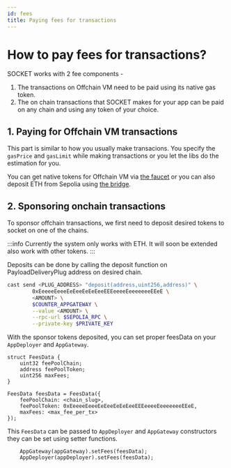 ```yaml
---
id: fees
title: Paying fees for transactions
---
```


# How to pay fees for transactions?

SOCKET works with 2 fee components -

1. The transactions on Offchain VM need to be paid using its native gas token.
2. The on chain transactions that SOCKET makes for your app can be paid on any chain and using any token of your choice.

## 1. Paying for Offchain VM transactions

This part is similar to how you usually make transacions. You specify the `gasPrice` and `gasLimit` while making transactions or you let the libs do the estimation for you.

You can get native tokens for Offchain VM via [the faucet](https://faucet.conduit.xyz/socket-composer-testnet) or you can also deposit ETH from Sepolia using [the bridge](https://socket-composer-testnet-8b802af208e24e82.testnets.rollbridge.app/).

## 2. Sponsoring onchain transactions

To sponsor offchain transactions, we first need to deposit desired tokens to socket on one of the chains.

:::info
Currently the system only works with ETH. It will soon be extended also work with other tokens.
:::

Deposits can be done by calling the deposit function on PayloadDeliveryPlug address on desired chain.

```bash
cast send <PLUG_ADDRESS> "deposit(address,uint256,address)" \
        0xEeeeeEeeeEeEeeEeEeEeeEEEeeeeEeeeeeeeEEeE \
        <AMOUNT> \
        $COUNTER_APPGATEWAY \
        --value <AMOUNT> \
        --rpc-url $SEPOLIA_RPC \
        --private-key $PRIVATE_KEY
```

With the sponsor tokens deposited, you can set proper feesData on your `AppDeployer` and `AppGateway`.

```solidity
struct FeesData {
    uint32 feePoolChain;
    address feePoolToken;
    uint256 maxFees;
}

FeesData feesData = FeesData({
    feePoolChain: <chain_slug>,
    feePoolToken: 0xEeeeeEeeeEeEeeEeEeEeeEEEeeeeEeeeeeeeEEeE,
    maxFees: <max_fee_per_tx>
});
```

This `FeesData` can be passed to `AppDeployer` and `AppGateway` constructors they can be set using setter functions.

```solidity
    AppGateway(appGateway).setFees(feesData);
    AppDeployer(appDeployer).setFees(feesData);
```
